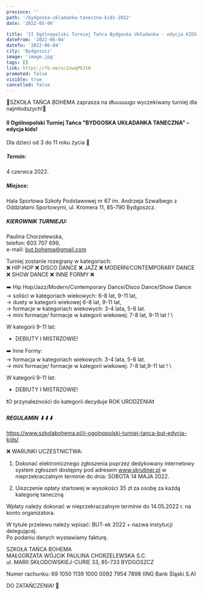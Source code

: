 ```yaml
---
province: ''
path: '/bydgoska-ukladanka-taneczna-kids-2022'
date: '2022-05-06'

title: 'II Ogólnopolski Turniej Tańca Bydgoska Układanka - edycja KIDS'
dateFrom: '2022-06-04'
dateTo: '2022-06-04'
city: 'Bydgoszcz'
image: 'image.jpg'
tags: []
link: https://fb.me/e/2xwqPOJ1N
promoted: false
visible: true
cancelled: false
---
```

🧡SZKOŁA TAŃCA BOHEMA zaprasza na dłuuuuugo wyczekiwany turniej dla najmłodszych!🧡

#### II Ogólnopolski Turniej Tańca "BYDGOSKA UKŁADANKA TANECZNA" – edycja kids!

Dla dzieci od 3 do 11 roku życia 🙂

##### Termin:
4 czerwca 2022.

##### Miejsce:
Hala Sportowa Szkoły Podstawowej nr 67 im. Andrzeja Szwalbego z Oddziałami Sportowymi,
ul. Kromera 11, 85-790 Bydgoszcz.

##### KIEROWNIK TURNIEJU:
Paulina Chorzelewska, \
telefon: 603 707 699, \
e-mail: but.bohema@gmail.com

Turniej zostanie rozegrany w kategoriach: \
❌ HIP HOP ❌ DISCO DANCE ❌ JAZZ ❌ MODERN/CONTEMPORARY DANCE ❌ SHOW DANCE ❌ INNE FORMY ❌

➡️ Hip Hop/Jazz/Modern/Contemporary Dance/Disco Dance/Show Dance: \
→ soliści w kategoriach wiekowych: 6-8 lat, 9-11 lat, \
→ duety w kategorii wiekowej 6-8 lat, 9-11 lat, \
→ formacje w kategoriach wiekowych: 3-4 lata, 5-6 lat. \
→ mini formacje/ formacje w kategorii wiekowej: 7-8 lat, 9-11 lat ! \

W kategorii 9-11 lat:
- DEBIUTY I MISTRZOWIE!

➡️ Inne Formy: \
→ formacja w kategoriach wiekowych: 3-4 lata, 5-6 lat. \
→ mini formacje/ formacje w kategorii wiekowej:  7-8 lat,9-11 lat ! \

W kategorii 9-11 lat:
- DEBIUTY I MISTRZOWIE!

❗O przynależności do kategorii decyduje ROK URODZENIA❗

##### REGULAMIN ⬇⬇⬇
https://www.szkolabohema.pl/ii-ogolnopolski-turniej-tanca-but-edycja-kids/

❌ WARUNKI UCZESTNICTWA:
1. Dokonać elektronicznego zgłoszenia poprzez dedykowany internetowy system zgłoszeń dostępny pod adresem www.skrutiner.pl w nieprzekraczalnym terminie do dnia: SOBOTA 14 MAJA 2022.

2. Uiszczenie opłaty startowej w wysokości 35 zł za osobę za każdą kategorię taneczną

Wpłaty należy dokonać w nieprzekraczalnym terminie do 14.05.2022 r. na konto organizatora.

W tytule przelewu należy wpisać:  BUT-ek 2022 + nazwa instytucji delegującej. \
Po podaniu danych wystawiamy fakturę.

SZKOŁA TAŃCA BOHEMA \
MAŁGORZATA WÓJCIK PAULINA CHORZELEWSKA S.C. \
ul. MARII SKŁODOWSKIEJ-CURIE 33, 85-733 BYDGOSZCZ

Numer rachunku:  69 1050 1139 1000 0092 7954 7898  (ING Bank Śląski S.A)

DO ZATAŃCZENIA! 🧡
